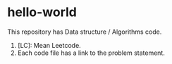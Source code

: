 # hello-world

This repository has Data structure / Algorithms code.

1. [LC]: Mean Leetcode.
1. Each code file has a link to the problem statement. 
